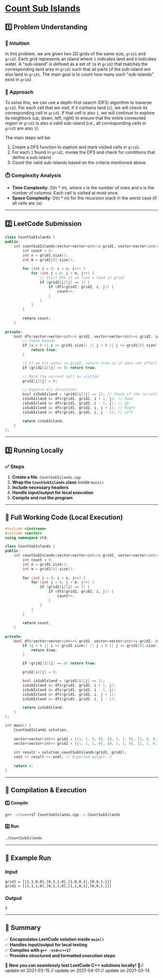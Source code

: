 # **[Count Sub Islands](https://leetcode.com/problems/count-sub-islands/description/)**  

## **1️⃣ Problem Understanding**  
### **📌 Intuition**  
In this problem, we are given two 2D grids of the same size, `grid1` and `grid2`. Each grid represents an island where `1` indicates land and `0` indicates water. A "sub-island" is defined as a set of `1`s in `grid2` that matches the corresponding land area in `grid1` such that all parts of the sub-island are also land in `grid1`. The main goal is to count how many such "sub-islands" exist in `grid2`.

### **🚀 Approach**  
To solve this, we can use a depth-first search (DFS) algorithm to traverse `grid2`. For each cell that we visit, if it contains land (`1`), we will check its corresponding cell in `grid1`. If that cell is also `1`, we will continue to explore its neighbors (up, down, left, right) to ensure that the entire connected region in `grid2` is also a valid sub-island (i.e., all corresponding cells in `grid1` are also `1`).

The main steps will be:
1. Create a DFS function to explore and mark visited cells in `grid2`.
2. For each `1` found in `grid2`, invoke the DFS and check for conditions that define a sub-island.
3. Count the valid sub-islands based on the criteria mentioned above.

### **⏱️ Complexity Analysis**  
- **Time Complexity**: O(n * m), where `n` is the number of rows and `m` is the number of columns. Each cell is visited at most once.  
- **Space Complexity**: O(n * m) for the recursion stack in the worst case (if all cells are `1`s).

---  

## **2️⃣ LeetCode Submission**  
```cpp
class CountSubIslands {
public:
    int countSubIslands(vector<vector<int>>& grid1, vector<vector<int>>& grid2) {
        int count = 0;
        int n = grid1.size();
        int m = grid1[0].size();
        
        for (int i = 0; i < n; i++) {
            for (int j = 0; j < m; j++) {
                // Start DFS if we find a land in grid2
                if (grid2[i][j] == 1) {
                    if (dfs(grid1, grid2, i, j)) {
                        count++;
                    }
                }
            }
        }
        
        return count;
    }
    
private:
    bool dfs(vector<vector<int>>& grid1, vector<vector<int>>& grid2, int i, int j) {
        // Check bounds
        if (i < 0 || i >= grid1.size() || j < 0 || j >= grid1[0].size()) {
            return true;
        }

        // If we hit water in grid2, return true as it does not affect sub-island condition
        if (grid2[i][j] == 0) return true;

        // Mark the current cell as visited
        grid2[i][j] = 0;

        // Explore all directions
        bool isSubIsland = (grid1[i][j] == 1); // Check if the current part is part of a sub-island
        isSubIsland &= dfs(grid1, grid2, i + 1, j); // Down
        isSubIsland &= dfs(grid1, grid2, i - 1, j); // Up
        isSubIsland &= dfs(grid1, grid2, i, j + 1); // Right
        isSubIsland &= dfs(grid1, grid2, i, j - 1); // Left

        return isSubIsland;
    }
};  
```  

---  

## **3️⃣ Running Locally**  
### **✅ Steps**  
1. **Create a file**: `CountSubIslands.cpp`  
2. **Wrap the `CountSubIslands` class** inside `main()`  
3. **Include necessary headers**  
4. **Handle input/output for local execution**  
5. **Compile and run the program**  

---  

## **📝 Full Working Code (Local Execution)**  
```cpp
#include <iostream>
#include <vector>
using namespace std;

class CountSubIslands {
public:
    int countSubIslands(vector<vector<int>>& grid1, vector<vector<int>>& grid2) {
        int count = 0;
        int n = grid1.size();
        int m = grid1[0].size();
        
        for (int i = 0; i < n; i++) {
            for (int j = 0; j < m; j++) {
                if (grid2[i][j] == 1) {
                    if (dfs(grid1, grid2, i, j)) {
                        count++;
                    }
                }
            }
        }
        
        return count;
    }
    
private:
    bool dfs(vector<vector<int>>& grid1, vector<vector<int>>& grid2, int i, int j) {
        if (i < 0 || i >= grid1.size() || j < 0 || j >= grid1[0].size()) {
            return true;
        }

        if (grid2[i][j] == 0) return true;

        grid2[i][j] = 0;

        bool isSubIsland = (grid1[i][j] == 1);
        isSubIsland &= dfs(grid1, grid2, i + 1, j);
        isSubIsland &= dfs(grid1, grid2, i - 1, j);
        isSubIsland &= dfs(grid1, grid2, i, j + 1);
        isSubIsland &= dfs(grid1, grid2, i, j - 1);

        return isSubIsland;
    }
};

int main() {
    CountSubIslands solution;
    
    vector<vector<int>> grid1 = {{1, 1, 0, 0}, {0, 1, 1, 0}, {1, 0, 0, 1}, {0, 0, 1, 1}};
    vector<vector<int>> grid2 = {{1, 1, 1, 0}, {0, 1, 1, 0}, {1, 1, 0, 1}, {0, 0, 1, 1}};
    
    int result = solution.countSubIslands(grid1, grid2);
    cout << result << endl; // Expected output: 3
    
    return 0;
}
```  

---  

## **🔧 Compilation & Execution**  
#### **1️⃣ Compile**  
```bash
g++ -std=c++17 CountSubIslands.cpp -o CountSubIslands
```  

#### **2️⃣ Run**  
```bash
./CountSubIslands
```  

---  

## **🎯 Example Run**  
### **Input**  
```
grid1 = [[1,1,0,0],[0,1,1,0],[1,0,0,1],[0,0,1,1]]
grid2 = [[1,1,1,0],[0,1,1,0],[1,1,0,1],[0,0,1,1]]
```  
### **Output**  
```
3
```  

---  

## **📌 Summary**  
✅ **Encapsulates LeetCode solution inside `main()`**  
✅ **Handles input/output for local testing**  
✅ **Compiles with `g++ -std=c++17`**  
✅ **Provides structured and formatted execution steps**  

🚀 **Now you can seamlessly test LeetCode C++ solutions locally!** 🚀// update on 2021-03-15
// update on 2021-04-01
// update on 2021-03-14
